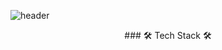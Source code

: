 ![header](https://capsule-render.vercel.app/api?type=waving&color=gradient&height=400&section=header&text=Seunghoon%20Choi&fontSize=75&fontAlign=60&desc=hoon-bari&descSize=25&descAlign=85)

<div align = "center">
### 🛠️ Tech Stack 🛠️
</div>

<!--
**hoon-bari/hoon-bari** is a ✨ _special_ ✨ repository because its `README.md` (this file) appears on your GitHub profile.

Here are some ideas to get you started:

- 🔭 I’m currently working on ...
- 🌱 I’m currently learning ...
- 👯 I’m looking to collaborate on ...
- 🤔 I’m looking for help with ...
- 💬 Ask me about ...
- 📫 How to reach me: ...
- 😄 Pronouns: ...
- ⚡ Fun fact: ...
-->
